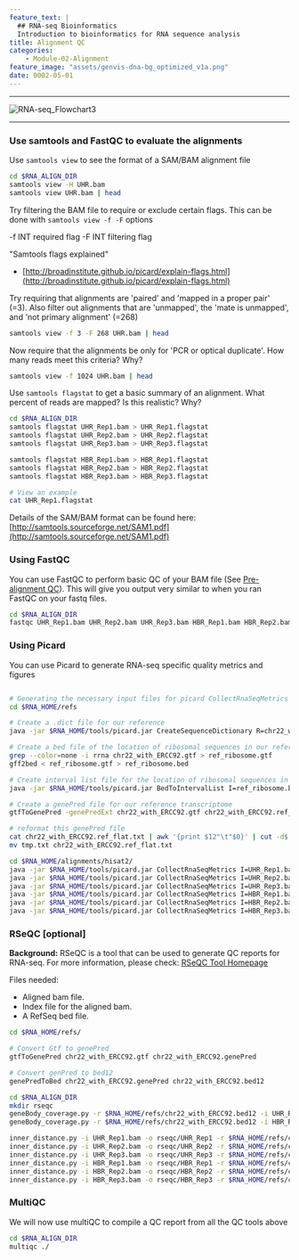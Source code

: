 ```yaml
---
feature_text: |
  ## RNA-seq Bioinformatics
  Introduction to bioinformatics for RNA sequence analysis
title: Alignment QC
categories:
    - Module-02-Alignment
feature_image: "assets/genvis-dna-bg_optimized_v1a.png"
date: 0002-05-01
---
```


***

![RNA-seq_Flowchart3](/assets/module_2/RNA-seq_Flowchart3.png)

***

### Use samtools and FastQC to evaluate the alignments
Use `samtools view` to see the format of a SAM/BAM alignment file
```bash
cd $RNA_ALIGN_DIR
samtools view -H UHR.bam
samtools view UHR.bam | head
```
Try filtering the BAM file to require or exclude certain flags. This can be done with `samtools view -f -F` options

-f INT required flag -F INT filtering flag

"Samtools flags explained"

* [http://broadinstitute.github.io/picard/explain-flags.html](http://broadinstitute.github.io/picard/explain-flags.html)

Try requiring that alignments are 'paired' and 'mapped in a proper pair' (=3). Also filter out alignments that are 'unmapped', the 'mate is unmapped', and 'not primary alignment' (=268)
```bash
samtools view -f 3 -F 268 UHR.bam | head

```

Now require that the alignments be only for 'PCR or optical duplicate'. How many reads meet this criteria? Why?
```bash
samtools view -f 1024 UHR.bam | head

```

Use `samtools flagstat` to get a basic summary of an alignment. What percent of reads are mapped? Is this realistic? Why?
```bash
cd $RNA_ALIGN_DIR
samtools flagstat UHR_Rep1.bam > UHR_Rep1.flagstat
samtools flagstat UHR_Rep2.bam > UHR_Rep2.flagstat
samtools flagstat UHR_Rep3.bam > UHR_Rep3.flagstat

samtools flagstat HBR_Rep1.bam > HBR_Rep1.flagstat
samtools flagstat HBR_Rep2.bam > HBR_Rep2.flagstat
samtools flagstat HBR_Rep3.bam > HBR_Rep3.flagstat

# View an example
cat UHR_Rep1.flagstat 

```
Details of the SAM/BAM format can be found here: [http://samtools.sourceforge.net/SAM1.pdf](http://samtools.sourceforge.net/SAM1.pdf)

### Using FastQC
You can use FastQC to perform basic QC of your BAM file (See [Pre-alignment QC](/_posts/0001-06-01-Pre-alignment_QC.md)). This will give you output very similar to when you ran FastQC on your fastq files.
```bash
cd $RNA_ALIGN_DIR
fastqc UHR_Rep1.bam UHR_Rep2.bam UHR_Rep3.bam HBR_Rep1.bam HBR_Rep2.bam HBR_Rep3.bam

```

### Using Picard
You can use Picard to generate RNA-seq specific quality metrics and figures
```bash 

# Generating the necessary input files for picard CollectRnaSeqMetrics
cd $RNA_HOME/refs

# Create a .dict file for our reference
java -jar $RNA_HOME/tools/picard.jar CreateSequenceDictionary R=chr22_with_ERCC92.fa O=chr22_with_ERCC92.dict

# Create a bed file of the location of ribosomal sequences in our reference (first extract from the gtf then convert to bed)
grep --color=none -i rrna chr22_with_ERCC92.gtf > ref_ribosome.gtf
gff2bed < ref_ribosome.gtf > ref_ribosome.bed

# Create interval list file for the location of ribosomal sequences in our reference
java -jar $RNA_HOME/tools/picard.jar BedToIntervalList I=ref_ribosome.bed O=ref_ribosome.interval_list SD=chr22_with_ERCC92.dict

# Create a genePred file for our reference transcriptome
gtfToGenePred -genePredExt chr22_with_ERCC92.gtf chr22_with_ERCC92.ref_flat.txt

# reformat this genePred file
cat chr22_with_ERCC92.ref_flat.txt | awk '{print $12"\t"$0}' | cut -d$'\t' -f1-11 > tmp.txt
mv tmp.txt chr22_with_ERCC92.ref_flat.txt

cd $RNA_HOME/alignments/hisat2/
java -jar $RNA_HOME/tools/picard.jar CollectRnaSeqMetrics I=UHR_Rep1.bam O=UHR_Rep1.RNA_Metrics REF_FLAT=$RNA_HOME/refs/chr22_with_ERCC92.ref_flat.txt STRAND=SECOND_READ_TRANSCRIPTION_STRAND RIBOSOMAL_INTERVALS=$RNA_HOME/refs/ref_ribosome.interval_list
java -jar $RNA_HOME/tools/picard.jar CollectRnaSeqMetrics I=UHR_Rep2.bam O=UHR_Rep2.RNA_Metrics REF_FLAT=$RNA_HOME/refs/chr22_with_ERCC92.ref_flat.txt STRAND=SECOND_READ_TRANSCRIPTION_STRAND RIBOSOMAL_INTERVALS=$RNA_HOME/refs/ref_ribosome.interval_list
java -jar $RNA_HOME/tools/picard.jar CollectRnaSeqMetrics I=UHR_Rep3.bam O=UHR_Rep3.RNA_Metrics REF_FLAT=$RNA_HOME/refs/chr22_with_ERCC92.ref_flat.txt STRAND=SECOND_READ_TRANSCRIPTION_STRAND RIBOSOMAL_INTERVALS=$RNA_HOME/refs/ref_ribosome.interval_list
java -jar $RNA_HOME/tools/picard.jar CollectRnaSeqMetrics I=HBR_Rep1.bam O=HBR_Rep1.RNA_Metrics REF_FLAT=$RNA_HOME/refs/chr22_with_ERCC92.ref_flat.txt STRAND=SECOND_READ_TRANSCRIPTION_STRAND RIBOSOMAL_INTERVALS=$RNA_HOME/refs/ref_ribosome.interval_list
java -jar $RNA_HOME/tools/picard.jar CollectRnaSeqMetrics I=HBR_Rep2.bam O=HBR_Rep2.RNA_Metrics REF_FLAT=$RNA_HOME/refs/chr22_with_ERCC92.ref_flat.txt STRAND=SECOND_READ_TRANSCRIPTION_STRAND RIBOSOMAL_INTERVALS=$RNA_HOME/refs/ref_ribosome.interval_list
java -jar $RNA_HOME/tools/picard.jar CollectRnaSeqMetrics I=HBR_Rep3.bam O=HBR_Rep3.RNA_Metrics REF_FLAT=$RNA_HOME/refs/chr22_with_ERCC92.ref_flat.txt STRAND=SECOND_READ_TRANSCRIPTION_STRAND RIBOSOMAL_INTERVALS=$RNA_HOME/refs/ref_ribosome.interval_list

```

### RSeQC [optional]
**Background:** RSeQC is a tool that can be used to generate QC reports for RNA-seq. For more information, please check: [RSeQC Tool Homepage](http://rseqc.sourceforge.net/)

Files needed:

* Aligned bam file.
* Index file for the aligned bam.
* A RefSeq bed file.

```bash
cd $RNA_HOME/refs/

# Convert Gtf to genePred
gtfToGenePred chr22_with_ERCC92.gtf chr22_with_ERCC92.genePred

# Convert genPred to bed12
genePredToBed chr22_with_ERCC92.genePred chr22_with_ERCC92.bed12

cd $RNA_ALIGN_DIR
mkdir rseqc
geneBody_coverage.py -r $RNA_HOME/refs/chr22_with_ERCC92.bed12 -i UHR_Rep1.bam,UHR_Rep2.bam,UHR_Rep3.bam -o rseqc/UHR
geneBody_coverage.py -r $RNA_HOME/refs/chr22_with_ERCC92.bed12 -i HBR_Rep1.bam,HBR_Rep2.bam,HBR_Rep3.bam -o rseqc/HBR

inner_distance.py -i UHR_Rep1.bam -o rseqc/UHR_Rep1 -r $RNA_HOME/refs/chr22_with_ERCC92.bed12
inner_distance.py -i UHR_Rep2.bam -o rseqc/UHR_Rep2 -r $RNA_HOME/refs/chr22_with_ERCC92.bed12
inner_distance.py -i UHR_Rep3.bam -o rseqc/UHR_Rep3 -r $RNA_HOME/refs/chr22_with_ERCC92.bed12
inner_distance.py -i HBR_Rep1.bam -o rseqc/HBR_Rep1 -r $RNA_HOME/refs/chr22_with_ERCC92.bed12
inner_distance.py -i HBR_Rep2.bam -o rseqc/HBR_Rep2 -r $RNA_HOME/refs/chr22_with_ERCC92.bed12
inner_distance.py -i HBR_Rep3.bam -o rseqc/HBR_Rep3 -r $RNA_HOME/refs/chr22_with_ERCC92.bed12


```


### MultiQC
We will now use multiQC to compile a QC report from all the QC tools above
```bash
cd $RNA_ALIGN_DIR
multiqc ./

```


